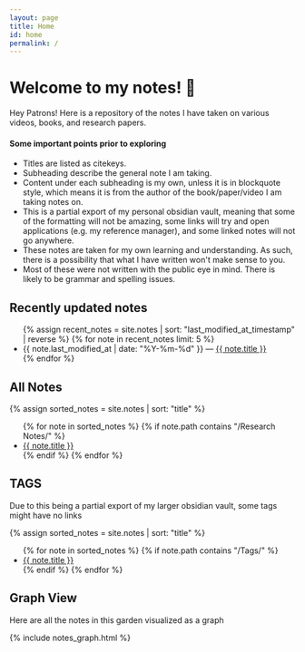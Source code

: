 ```yaml
---
layout: page
title: Home
id: home
permalink: /
---
```


# Welcome to my notes! 🌱

Hey Patrons!
Here is a repository of the notes I have taken on various videos, books, and research papers.

<h4> Some important points prior to exploring</h4>
<ul>
<li>Titles are listed as citekeys.
<li>Subheading describe the general note I am taking.
<li>Content under each subheading is my own, unless it is in blockquote style, which means it is from the author of the book/paper/video I am taking notes on. 
<li>This is a partial export of my personal obsidian vault, meaning that some of the formatting will not be amazing, some links will try and open applications (e.g. my reference manager), and some linked notes will not go anywhere.
<li>These notes are taken for my own learning and understanding. As such, there is a possibility that what I have written won't make sense to you.
<li>Most of these were not written with the public eye in mind. There is likely to be grammar and spelling issues. 
</ul>





<h2>Recently updated notes</h2>

<ul>
  {% assign recent_notes = site.notes | sort: "last_modified_at_timestamp" | reverse %}
  {% for note in recent_notes limit: 5 %}
    <li>
      {{ note.last_modified_at | date: "%Y-%m-%d" }} — <a class="internal-link" href="{{ note.url }}">{{ note.title }}</a>
    </li>
  {% endfor %}
</ul>


<h2>All Notes </h2>

{% assign sorted_notes = site.notes | sort: "title" %} <ul> {% for note in sorted_notes %} {% if note.path contains "/Research Notes/" %} <li><a href="{{ note.url }}">{{ note.title }}</a></li> {% endif %} {% endfor %} </ul>

<h2> TAGS</h2>
Due to this being a partial export of my larger obsidian vault, some tags might have no links

{% assign sorted_notes = site.notes | sort: "title" %}
<ul> {% for note in sorted_notes %} {% if note.path contains "/Tags/" %} <li><a href="{{ note.url }}">{{ note.title }}</a></li> {% endif %} {% endfor %} </ul>

<h2> Graph View </h2>
Here are all the notes in this garden visualized as a graph

{% include notes_graph.html %}

